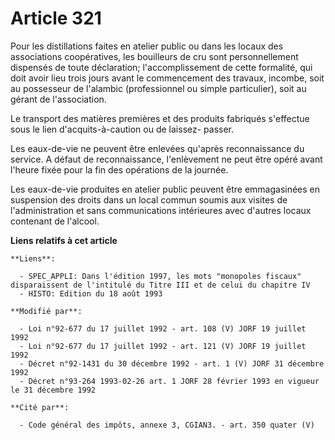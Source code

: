 # Article 321

Pour les distillations faites en atelier public ou dans les locaux des associations coopératives, les bouilleurs de cru sont
personnellement dispensés de toute déclaration; l'accomplissement de cette formalité, qui doit avoir lieu trois jours avant
le commencement des travaux, incombe, soit au possesseur de l'alambic (professionnel ou simple particulier), soit au gérant
de l'association. 

Le transport des matières premières et des produits fabriqués s'effectue sous le lien d'acquits-à-caution ou de laissez-
passer. 

Les eaux-de-vie ne peuvent être enlevées qu'après reconnaissance du service. A défaut de reconnaissance, l'enlèvement ne peut
être opéré avant l'heure fixée pour la fin des opérations de la journée. 

Les eaux-de-vie produites en atelier public peuvent être emmagasinées en suspension des droits dans un local commun soumis
aux visites de l'administration et sans communications intérieures avec d'autres locaux contenant de l'alcool.

**Liens relatifs à cet article**

	**Liens**:

	  - SPEC_APPLI: Dans l'édition 1997, les mots "monopoles fiscaux" disparaissent de l'intitulé du Titre III et de celui du chapitre IV
	  - HISTO: Edition du 18 août 1993

	**Modifié par**:

	  - Loi n°92-677 du 17 juillet 1992 - art. 108 (V) JORF 19 juillet 1992
	  - Loi n°92-677 du 17 juillet 1992 - art. 121 (V) JORF 19 juillet 1992
	  - Décret n°92-1431 du 30 décembre 1992 - art. 1 (V) JORF 31 décembre 1992
	  - Décret n°93-264 1993-02-26 art. 1 JORF 28 février 1993 en vigueur le 31 décembre 1992

	**Cité par**:

	  - Code général des impôts, annexe 3, CGIAN3. - art. 350 quater (V)
